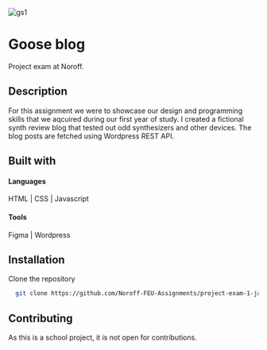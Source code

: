 ![gs1](https://github.com/Noroff-FEU-Assignments/project-exam-1-jakotide/assets/111381232/d343942d-a919-4ac4-b35f-6f12c7da8b40)

# Goose blog

Project exam at Noroff. 

## Description

For this assignment we were to showcase our design and programming skills that we aqcuired during our first year of study. I created a fictional synth review blog that tested out odd synthesizers and other devices. The blog posts are fetched using Wordpress REST API.

## Built with

#### Languages

HTML | CSS |  Javascript

#### Tools

Figma | Wordpress





## Installation

Clone the repository

```bash
  git clone https://github.com/Noroff-FEU-Assignments/project-exam-1-jakotide.git
```
    
## Contributing

As this is a school project, it is not open for contributions.


